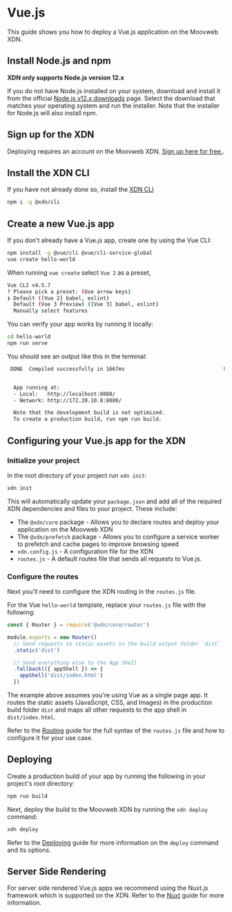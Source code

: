 # Vue.js

This guide shows you how to deploy a Vue.js application on the Moovweb XDN.

## Install Node.js and npm

**XDN only supports Node.js version 12.x**

If you do not have Node.js installed on your system, download and install it from the official [Node.js v12.x downloads](https://nodejs.org/dist/latest-v12.x/) page. Select the download that matches your operating system and run the installer. Note that the installer for Node.js will also install npm.

## Sign up for the XDN

Deploying requires an account on the Moovweb XDN. [Sign up here for free.](https://moovweb.app/signup).

## Install the XDN CLI

If you have not already done so, install the [XDN CLI](cli)

```bash
npm i -g @xdn/cli
```

## Create a new Vue.js app

If you don't already have a Vue.js app, create one by using the Vue CLI:

```bash
npm install -g @vue/cli @vue/cli-service-global
vue create hello-world
```

When running `vue create` select `Vue 2` as a preset, 

```bash
Vue CLI v4.5.7
? Please pick a preset: (Use arrow keys)
❯ Default ([Vue 2] babel, eslint) 
  Default (Vue 3 Preview) ([Vue 3] babel, eslint) 
  Manually select features 
```

You can verify your app works by running it locally:

```bash
cd hello-world
npm run serve
```

You should see an output like this in the terminal:

```bash
 DONE  Compiled successfully in 1667ms                                9:54:44 AM


  App running at:
  - Local:   http://localhost:8080/ 
  - Network: http://172.20.10.8:8080/

  Note that the development build is not optimized.
  To create a production build, run npm run build.

```

## Configuring your Vue.js app for the XDN

###  Initialize your project

In the root directory of your project run `xdn init`:

```bash
xdn init
```

This will automatically update your `package.json` and add all of the required XDN dependencies and files to your project. These include:

- The `@xdn/core` package - Allows you to declare routes and deploy your application on the Moovweb XDN
- The `@xdn/prefetch` package - Allows you to configure a service worker to prefetch and cache pages to improve browsing speed
- `xdn.config.js` - A configuration file for the XDN
- `routes.js` - A default routes file that sends all requests to Vue.js. 

### Configure the routes

Next you'll need to configure the XDN routing in the `routes.js` file. 

For the Vue `hello-world` template, replace your `routes.js` file with the following:

```js
const { Router } = require('@xdn/core/router')

module.exports = new Router()
  // Send requests to static assets in the build output folder `dist`
  .static('dist')

  // Send everything else to the App Shell
  .fallback(({ appShell }) => {
    appShell('dist/index.html')  
  })
```

The example above assumes you're using Vue as a single page app. It routes the static assets (JavaScript, CSS, and Images) in the production build folder `dist` and maps all other requests to the app shell in `dist/index.html`. 

Refer to the [Routing](routing) guide for the full syntax of the `routes.js` file and how to configure it for your use case.

## Deploying

Create a production build of your app by running the following in your project's root directory:

```bash
npm run build
```

Next, deploy the build to the Moovweb XDN by running the `xdn deploy` command:

```bash
xdn deploy
```

Refer to the [Deploying](deploying) guide for more information on the `deploy` command and its options.

## Server Side Rendering

For server side rendered Vue.js apps we recommend using the Nuxt.js framework which is supported on the XDN. Refer to the [Nuxt](nuxt) guide for more information.
